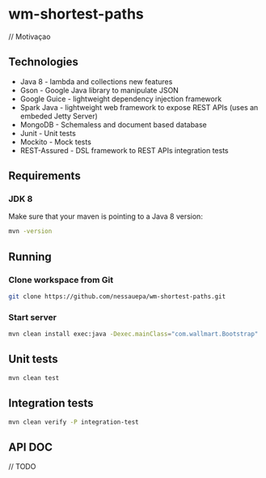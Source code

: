 # wm-shortest-paths

// Motivaçao

## Technologies

- Java 8 - lambda and collections new features
- Gson - Google Java library to manipulate JSON
- Google Guice - lightweight dependency injection framework
- Spark Java - lightweight web framework to expose REST APIs (uses an embeded Jetty Server)
- MongoDB - Schemaless and document based database
- Junit - Unit tests
- Mockito - Mock tests
- REST-Assured - DSL framework to REST APIs integration tests

## Requirements

### JDK 8

Make sure that your maven is pointing to a Java 8 version:

```bash
mvn -version
```

## Running

### Clone workspace from Git

```bash
git clone https://github.com/nessauepa/wm-shortest-paths.git
```

### Start server

```bash
mvn clean install exec:java -Dexec.mainClass="com.wallmart.Bootstrap"
```

## Unit tests

```bash
mvn clean test
```

## Integration tests

```bash
mvn clean verify -P integration-test
```

## API DOC

// TODO